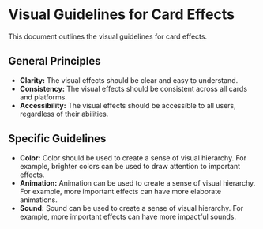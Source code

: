 # Visual Guidelines for Card Effects

This document outlines the visual guidelines for card effects.

## General Principles

* **Clarity:** The visual effects should be clear and easy to understand.
* **Consistency:** The visual effects should be consistent across all cards and platforms.
* **Accessibility:** The visual effects should be accessible to all users, regardless of their abilities.

## Specific Guidelines

* **Color:** Color should be used to create a sense of visual hierarchy. For example, brighter colors can be used to draw attention to important effects.
* **Animation:** Animation can be used to create a sense of visual hierarchy. For example, more important effects can have more elaborate animations.
* **Sound:** Sound can be used to create a sense of visual hierarchy. For example, more important effects can have more impactful sounds.
